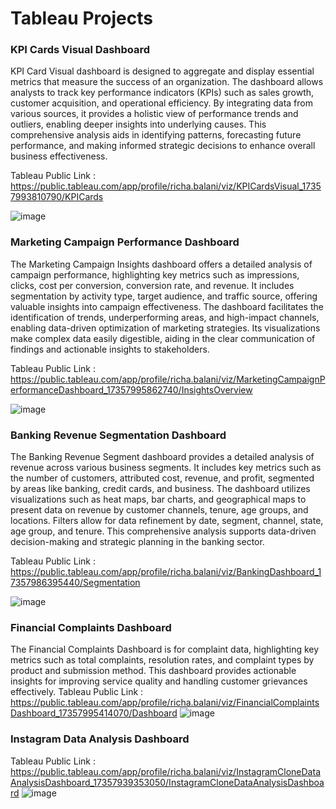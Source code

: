 # Tableau Projects

### KPI Cards Visual Dashboard
KPI Card Visual dashboard is designed to aggregate and display essential metrics that measure the success of an organization. The dashboard allows analysts to track key performance indicators (KPIs) such as sales growth, customer acquisition, and operational efficiency. By integrating data from various sources, it provides a holistic view of performance trends and outliers, enabling deeper insights into underlying causes. This comprehensive analysis aids in identifying patterns, forecasting future performance, and making informed strategic decisions to enhance overall business effectiveness.

Tableau Public Link : https://public.tableau.com/app/profile/richa.balani/viz/KPICardsVisual_17357993810790/KPICards

![image](https://github.com/user-attachments/assets/5c418509-f839-41d4-bd94-9b7b3404ba32)




### Marketing Campaign Performance Dashboard
The Marketing Campaign Insights dashboard offers a detailed analysis of campaign performance, highlighting key metrics such as impressions, clicks, cost per conversion, conversion rate, and revenue. It includes segmentation by activity type, target audience, and traffic source, offering valuable insights into campaign effectiveness. The dashboard facilitates the identification of trends, underperforming areas, and high-impact channels, enabling data-driven optimization of marketing strategies. Its visualizations make complex data easily digestible, aiding in the clear communication of findings and actionable insights to stakeholders.

Tableau Public Link : https://public.tableau.com/app/profile/richa.balani/viz/MarketingCampaignPerformanceDashboard_17357995862740/InsightsOverview

![image](https://github.com/user-attachments/assets/3c7ee833-0a07-48a4-9cd8-9e0c0e6d2a0e)


### Banking Revenue Segmentation Dashboard
The Banking Revenue Segment dashboard provides a detailed analysis of revenue across various business segments. It includes key metrics such as the number of customers, attributed cost, revenue, and profit, segmented by areas like banking, credit cards, and business. The dashboard utilizes visualizations such as heat maps, bar charts, and geographical maps to present data on revenue by customer channels, tenure, age groups, and locations. Filters allow for data refinement by date, segment, channel, state, age group, and tenure. This comprehensive analysis supports data-driven decision-making and strategic planning in the banking sector.

Tableau Public Link : https://public.tableau.com/app/profile/richa.balani/viz/BankingDashboard_17357986395440/Segmentation

![image](https://github.com/user-attachments/assets/71aaa125-d3fb-401e-ad88-6caa9e85d896)


### Financial Complaints Dashboard
The Financial Complaints Dashboard is for complaint data, highlighting key metrics such as total complaints, resolution rates, and complaint types by product and submission method. This dashboard provides actionable insights for improving service quality and handling customer grievances effectively.
Tableau Public Link : https://public.tableau.com/app/profile/richa.balani/viz/FinancialComplaintsDashboard_17357995414070/Dashboard
![image](https://github.com/user-attachments/assets/723b8856-9b9d-47d1-b519-a8520a5525cd)


### Instagram Data Analysis Dashboard
Tableau Public Link : https://public.tableau.com/app/profile/richa.balani/viz/InstagramCloneDataAnalysisDashboard_17357939353050/InstagramCloneDataAnalysisDashboard
![image](https://github.com/user-attachments/assets/1e8fdb6f-666c-4059-8694-a7f7bc9fccbe)




